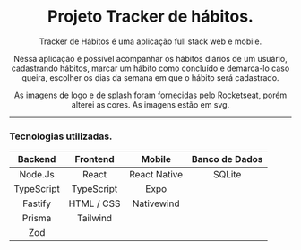  <h1 align="center">Projeto Tracker de hábitos.</h1>

<p align="center">Tracker de Hábitos é uma aplicação full stack web e mobile.</p>
<p align="center"> Nessa aplicação é possível acompanhar os hábitos diários de um usuário, cadastrando hábitos, marcar um hábito como concluído e demarca-lo caso queira, escolher os dias da semana em que o hábito será cadastrado.</p>
<p align="center">As imagens de logo e de splash foram fornecidas pelo Rocketseat, porém alterei as cores. As imagens estão em svg.</p>

___________________________________________________________
### Tecnologias utilizadas. 

|   Backend     | Frontend     | Mobile       | Banco de Dados |
| :-----------: | :----------: |:----------:  |:----------:    |
| Node.Js       | React        | React Native | SQLite         |
| TypeScript    | TypeScript   | Expo         |
| Fastify       | HTML / CSS   | Nativewind   |                |
| Prisma        | Tailwind     |              |                |
| Zod           |              |              |                |




